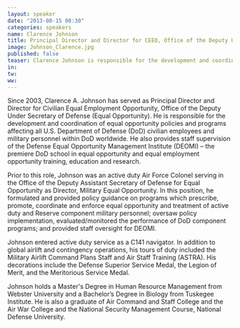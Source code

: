 ```yaml
---
layout: speaker
date: "2013-08-15 08:30"
categories: speakers
name: Clarence Johnson
title: Principal Director and Director for CEEO, Office of the Deputy Under Sec. of Defense
image: Johnson_Clarence.jpg
published: false
teaser: Clarence Johnson is responsible for the development and coordination of equal opportunity policies for the Dept. of Defense.
in:
tw:
ww: 
---
```

Since 2003, Clarence A. Johnson has served as Principal Director and Director for Civilian Equal Employment Opportunity, Office of the Deputy Under Secretary of Defense (Equal Opportunity). He is responsible for the development and coordination of equal opportunity policies and programs affecting all U.S. Department of Defense (DoD) civilian employees and military personnel within DoD worldwide. He also provides staff supervision of the Defense Equal Opportunity Management Institute (DEOMI) – the premiere DoD school in equal opportunity and equal employment opportunity training, education and research. 

Prior to this role, Johnson was an active duty Air Force Colonel serving in the Office of the Deputy Assistant Secretary of Defense for Equal Opportunity as Director, Military Equal Opportunity. In this position, he formulated and provided policy guidance on programs which prescribe, promote, coordinate and enforce equal opportunity and treatment of active duty and Reserve component military personnel; oversaw policy implementation, evaluated/monitored the performance of DoD component programs; and provided staff oversight for DEOMI.

Johnson entered active duty service as a C141 navigator. In addition to global airlift and contingency operations, his tours of duty included the Military Airlift Command Plans Staff and Air Staff Training (ASTRA). His decorations include the Defense Superior Service Medal, the Legion of Merit, and the Meritorious Service Medal.

Johnson holds a Master's Degree in Human Resource Management from Webster University and a Bachelor’s Degree in Biology from Tuskegee Institute. He is also a graduate of Air Command and Staff College and the Air War College and the National Security Management Course, National Defense University.

